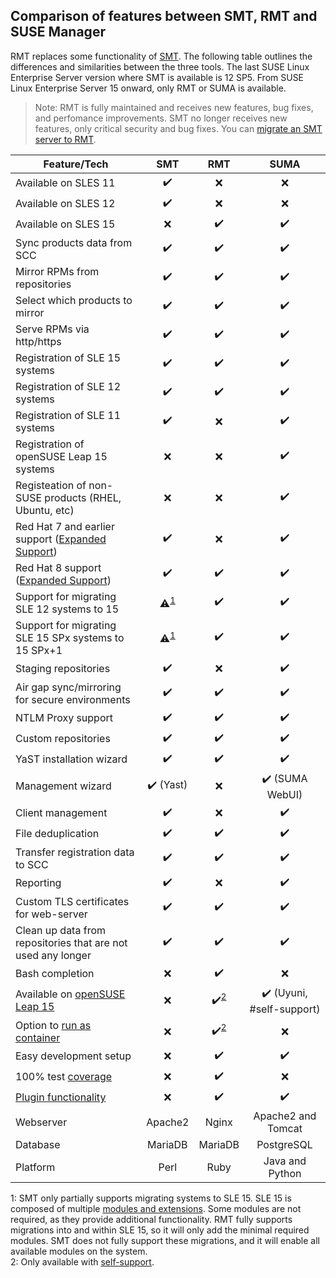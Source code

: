 ## Comparison of features between SMT, RMT and SUSE Manager

RMT replaces some functionality of [SMT](https://github.com/SUSE/smt).
The following table outlines the differences and similarities between the three tools.
The last SUSE Linux Enterprise Server version where SMT is available is 12 SP5.
From SUSE Linux Enterprise Server 15 onward, only RMT or SUMA is available.

> Note: RMT is fully maintained and receives new features, bug fixes, and perfomance improvements.
> SMT no longer receives new features, only critical security and bug fixes.
> You can [migrate an SMT server to RMT](https://documentation.suse.com/sles/15-SP2/html/SLES-all/cha-rmt-migrate.html).

| Feature/Tech      | SMT           | RMT           | SUMA          |
|-------------------|:-------------:|:-------------:|:-------------:|
|Available on SLES 11|:heavy_check_mark:|:x:|:x:|
|Available on SLES 12|:heavy_check_mark:|:x:|:x:|
|Available on SLES 15|:x:|:heavy_check_mark:|:heavy_check_mark:|
|Sync products data from SCC|:heavy_check_mark:|:heavy_check_mark:|:heavy_check_mark:|
|Mirror RPMs from repositories|:heavy_check_mark:|:heavy_check_mark:|:heavy_check_mark:|
|Select which products to mirror|:heavy_check_mark:|:heavy_check_mark:|:heavy_check_mark:|
|Serve RPMs via http/https|:heavy_check_mark:|:heavy_check_mark:|:heavy_check_mark:|
|Registration of SLE 15 systems|:heavy_check_mark:|:heavy_check_mark:|:heavy_check_mark:|
|Registration of SLE 12 systems|:heavy_check_mark:|:heavy_check_mark:|:heavy_check_mark:|
|Registration of SLE 11 systems|:heavy_check_mark:|:x:|:heavy_check_mark:|
|Registration of openSUSE Leap 15 systems|:x:|:x:|:heavy_check_mark:|
|Registeation of non-SUSE products (RHEL, Ubuntu, etc)|:x:|:x:|:heavy_check_mark:|
|Red Hat 7 and earlier support ([Expanded Support](https://www.suse.com/products/expandedsupport/))|:heavy_check_mark:|:x:|:heavy_check_mark:|
|Red Hat 8 support ([Expanded Support](https://www.suse.com/products/expandedsupport/))|:heavy_check_mark:|:heavy_check_mark:|:heavy_check_mark:|
|Support for migrating SLE 12 systems to 15|:warning:<sup>[1](#partial-migration)</sup>|:heavy_check_mark:|:heavy_check_mark:|
|Support for migrating SLE 15 SPx systems to 15 SPx+1|:warning:<sup>[1](#partial-migration)</sup>|:heavy_check_mark:|:heavy_check_mark:|
|Staging repositories|:heavy_check_mark:|:x:|:heavy_check_mark:|
|Air gap sync/mirroring for secure environments|:heavy_check_mark:|:heavy_check_mark:|:heavy_check_mark:|
|NTLM Proxy support|:heavy_check_mark:|:heavy_check_mark:|:heavy_check_mark:|
|Custom repositories|:heavy_check_mark:|:heavy_check_mark:|:heavy_check_mark:|
|YaST installation wizard|:heavy_check_mark:|:heavy_check_mark:|:heavy_check_mark:|
|Management wizard|:heavy_check_mark: (Yast)|:x:|:heavy_check_mark: (SUMA WebUI)|
|Client management|:heavy_check_mark:|:x:|:heavy_check_mark:|
|File deduplication|:heavy_check_mark:|:heavy_check_mark:|:heavy_check_mark:|
|Transfer registration data to SCC|:heavy_check_mark:|:heavy_check_mark:|:heavy_check_mark:|
|Reporting|:heavy_check_mark:|:x:|:heavy_check_mark:|
|Custom TLS certificates for web-server|:heavy_check_mark:|:heavy_check_mark:|:heavy_check_mark:|
|Clean up data from repositories that are not used any longer|:heavy_check_mark:|:heavy_check_mark:|:heavy_check_mark:|
|Bash completion|:x:|:heavy_check_mark:|:x:|
|Available on [openSUSE Leap 15](https://github.com/SUSE/rmt/blob/master/docs/installation.md#installation-on-opensuse-leap-15)|:x:|:heavy_check_mark:<sup>[2](#self-support)</sup>|:heavy_check_mark: (Uyuni, #self-support)|
|Option to [run as container](https://github.com/SUSE/rmt/blob/master/README.md#development-setup---docker-compose)|:x:|:heavy_check_mark:<sup>[2](#self-support)</sup>|:x:|
|Easy development setup |:x:|:heavy_check_mark:|:heavy_check_mark:|
|100% test [coverage](https://coveralls.io/github/SUSE/rmt?branch=master)|:x:|:heavy_check_mark:|:x:|
|[Plugin functionality](https://github.com/SUSE/rmt/blob/master/docs/PLUGINS.md)|:x:|:heavy_check_mark:|:heavy_check_mark:|
|Webserver|Apache2|Nginx|Apache2 and Tomcat|
|Database|MariaDB|MariaDB|PostgreSQL|
|Platform|Perl|Ruby|Java and Python|

<a name="partial-migration">1</a>: SMT only partially supports migrating systems to SLE 15. SLE 15 is composed of multiple [modules and extensions](https://documentation.suse.com/sles/15-SP2/html/SLES-all/art-modules.html).
Some modules are not required, as they provide additional functionality.
RMT fully supports migrations into and within SLE 15, so it will only add the minimal required modules.
SMT does not fully support these migrations, and it will enable all available modules on the system.\
<a name="self-support">2</a>: Only available with [self-support](https://www.suse.com/support/self-support/).

